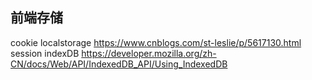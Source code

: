 ## 前端存储

cookie
localstorage  https://www.cnblogs.com/st-leslie/p/5617130.html
session
indexDB  https://developer.mozilla.org/zh-CN/docs/Web/API/IndexedDB_API/Using_IndexedDB

